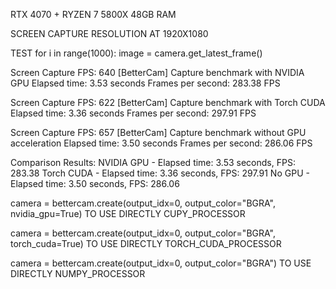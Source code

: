 RTX 4070 + RYZEN 7 5800X 48GB RAM

SCREEN CAPTURE RESOLUTION AT 1920X1080 

TEST  for i in range(1000):
        image = camera.get_latest_frame()

Screen Capture FPS: 640
[BetterCam] Capture benchmark with NVIDIA GPU
Elapsed time: 3.53 seconds
Frames per second: 283.38 FPS


Screen Capture FPS: 622
[BetterCam] Capture benchmark with Torch CUDA
Elapsed time: 3.36 seconds
Frames per second: 297.91 FPS


Screen Capture FPS: 657
[BetterCam] Capture benchmark without GPU acceleration
Elapsed time: 3.50 seconds
Frames per second: 286.06 FPS

Comparison Results:
NVIDIA GPU - Elapsed time: 3.53 seconds, FPS: 283.38
Torch CUDA - Elapsed time: 3.36 seconds, FPS: 297.91
No GPU - Elapsed time: 3.50 seconds, FPS: 286.06

camera = bettercam.create(output_idx=0, output_color="BGRA", nvidia_gpu=True) TO USE DIRECTLY CUPY_PROCESSOR

camera = bettercam.create(output_idx=0, output_color="BGRA", torch_cuda=True) TO USE DIRECTLY TORCH_CUDA_PROCESSOR

camera = bettercam.create(output_idx=0, output_color="BGRA") TO USE DIRECTLY NUMPY_PROCESSOR

